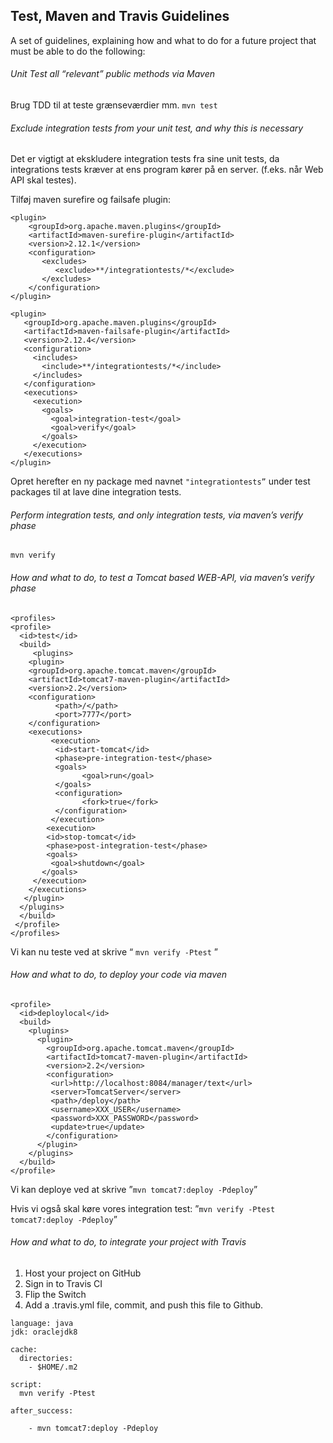 ## Test, Maven and Travis Guidelines 
A set of guidelines, explaining how and what to do for a future project that must be able to do the following:  
  
###### Unit Test all “relevant” public methods via Maven
Brug TDD til at teste grænseværdier mm.
```mvn test```

###### Exclude integration tests from your unit test, and why this is necessary
Det er vigtigt at ekskludere integration tests fra sine unit tests, da integrations tests kræver at ens program kører på en server. (f.eks. når Web API skal testes).

Tilføj maven surefire og failsafe plugin:
```
<plugin>
    <groupId>org.apache.maven.plugins</groupId>
    <artifactId>maven-surefire-plugin</artifactId>
    <version>2.12.1</version>
    <configuration>
       <excludes>
          <exclude>**/integrationtests/*</exclude>
       </excludes>
    </configuration>
</plugin>

<plugin>
   <groupId>org.apache.maven.plugins</groupId>
   <artifactId>maven-failsafe-plugin</artifactId>
   <version>2.12.4</version>
   <configuration>
     <includes>
       <include>**/integrationtests/*</include>
     </includes>
   </configuration>
   <executions>
     <execution>
       <goals>
         <goal>integration-test</goal>
         <goal>verify</goal>
       </goals>
     </execution>
   </executions>
</plugin>
```

Opret herefter en ny package med navnet ```"integrationtests”``` under test packages til at lave dine integration tests.

###### Perform integration tests, and only integration tests, via maven’s verify phase
```mvn verify``` 

###### How and what to do, to test a Tomcat based WEB-API, via maven’s verify phase
```
<profiles>
<profile>
  <id>test</id>
  <build>
     <plugins> 
  	<plugin>  
   	<groupId>org.apache.tomcat.maven</groupId>  
   	<artifactId>tomcat7-maven-plugin</artifactId>  
   	<version>2.2</version>  
   	<configuration>  
     	  <path>/</path>
     	  <port>7777</port>
   	</configuration>
   	<executions>
     	 <execution>
       	  <id>start-tomcat</id>
       	  <phase>pre-integration-test</phase>
       	  <goals>
         	    <goal>run</goal>
       	  </goals>
       	  <configuration>
         	    <fork>true</fork>
       	  </configuration>
     	 </execution>
     	<execution>
       	<id>stop-tomcat</id>
       	<phase>post-integration-test</phase>
       	<goals>
         <goal>shutdown</goal>
       </goals>
     </execution>
    </executions>
   </plugin>
  </plugins>
  </build>
 </profile>
</profiles>
```
Vi kan nu teste ved at skrive “ ```mvn verify -Ptest``` ” 
###### How and what to do, to deploy your code via maven
```
<profile>
  <id>deploylocal</id>
  <build>
    <plugins>
      <plugin>  
        <groupId>org.apache.tomcat.maven</groupId>  
        <artifactId>tomcat7-maven-plugin</artifactId>  
        <version>2.2</version>  
        <configuration>
         <url>http://localhost:8084/manager/text</url>  
         <server>TomcatServer</server>
         <path>/deploy</path>
         <username>XXX_USER</username>
         <password>XXX_PASSWORD</password>
         <update>true</update>
        </configuration>  
      </plugin>
    </plugins>
  </build>
</profile>
```

Vi kan deploye ved at skrive ”```mvn tomcat7:deploy -Pdeploy```”

Hvis vi også skal køre vores integration test: 
”```mvn verify -Ptest tomcat7:deploy -Pdeploy```”


###### How and what to do, to integrate your project with Travis
1.	Host your project on GitHub
2.	Sign in to Travis CI
3.	Flip the Switch
4.	Add a .travis.yml file, commit, and push this file to Github.

```
language: java
jdk: oraclejdk8

cache:
  directories:
    - $HOME/.m2

script:
  mvn verify -Ptest

after_success:

  	- mvn tomcat7:deploy -Pdeploy
```
